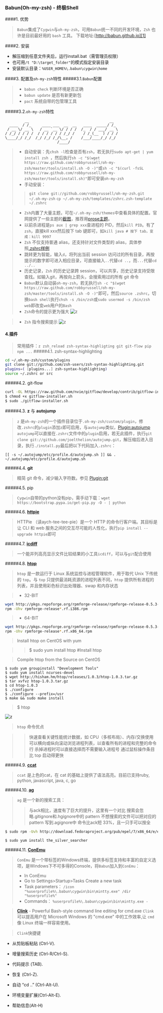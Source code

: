 ### Babun(Oh-my-zsh) - 终极Shell


####1. 优势
>`Babun`集成了`Cygwin`与`oh-my-zsh`，可用`Babun`统一不同的开发环境，`Zsh` 也许是目前最好用的 `bash` 工具。
> 下载地址:[http://babun.github.io][1]

####2. 安装

- 解压缩到任意文件夹后，运行install.bat（需管理员权限）
- 也可用`/t "D:\target_folder"`的模式指定安装目录
- 安装默认目录：`%USER_HOME%\.babun\cygwin\home`

####3. 配置及`oh-my-zsh`特性
#####3.1.`Babun`配置
>- `babun check` 判断环境是否正确
>- `babun update` 是否有新更新包
>- `pact` 系统自带的包管理工具

#####3.2.`oh-my-zsh`特性
```
         __                                     __
  ____  / /_     ____ ___  __  __   ____  _____/ /_
 / __ \/ __ \   / __ `__ \/ / / /  /_  / / ___/ __ \
/ /_/ / / / /  / / / / / / /_/ /    / /_(__  ) / / /
\____/_/ /_/  /_/ /_/ /_/\__, /    /___/____/_/ /_/
                        /____/
```
>- 自动安装：先`chsh -l`检查是否有`zsh`，若无执行`sudo apt-get | yum install zsh `，然后执行`sh -c "$(wget https://raw.github.com/robbyrussell/oh-my-zsh/master/tools/install.sh -O -)"`或`sh -c "$(curl -fsSL https://raw.github.com/robbyrussell/oh-my-zsh/master/tools/install.sh)"`即可安装`oh-my-zsh`
>- 手动安装：
>>`git clone git://github.com/robbyrussell/oh-my-zsh.git ~/.oh-my-zsh`
>>`cp ~/.oh-my-zsh/templates/zshrc.zsh-template ~/.zshrc`

>- `Zsh`内置了大量主题，可在`~/.oh-my-zsh/themes`中查看具体的配置。官网提供了一些主题的[截图][2]，推荐用[prose主题][3]。
>- 以前杀进程是`ps aux | grep xxx`查进程的 PID，然后`kill PID`。有了 `zsh`，直接kill xxx然后按下 tab 键即可，如`kill java # 按下 tab，变成：kill 9997`
>- `Zsh` 不仅支持普通 alias，还支持针对文件类型的 alias，具体参照[.zshrc样例][4]
>- 跳转更为智能，输入`d`，将列出当前 session 访问过的所有目录，再按提示的数字即可进入相应目录，可直接输入`..`代替`cd ..`，而`...`代替`cd ../..`
>- 历史记录，`Zsh` 的历史记录跨 session，可以共享，历史记录支持受限查找。如输入git，再按向上箭头，会搜索用过的所有 git 命令
>- `Babun`默认自动装`oh-my-zsh`，若无执行`sh -c "$(wget https://raw.github.com/robbyrussell/oh-my-zsh/master/tools/install.sh -O -)"`即可，然后`source .zshrc`，切换`bash shell`执行`chsh -s /bin/zsh`或`sudo usermod -s /bin/zsh web`即改变`web`用户的`Bash`
>- `Zsh`命令的提示更为强大
![z](./images/oh-my-zsh-01.png)

>- `Zsh` 指令搜索提示
![z](./images/oh-my-zsh-02.png)



#### 4.插件
> 常用插件：`z zsh_reload zsh-syntax-highligting git git-flow pip npm ...`
#####4.1. zsh-syntax-highlighting
```bash
cd ~/.oh-my-zsh/custom/plugins
git clone git://github.com/zsh-users/zsh-syntax-highlighting.git
plugins=( [plugins...] zsh-syntax-highlighting)
source ~/.zshrc or src
```
#####4.2. git-flow

```bash
curl -OL https://raw.github.com/nvie/gitflow/develop/contrib/gitflow-installer.sh
$ chmod +x gitflow-installer.sh
$ sudo ./gitflow-installer.sh
```
#####4.3. **z** 与 **autojump**
> `z` 是`oh-my-zsh`的一个插件目录位于`.oh-my-zsh/custom/plugin`，修改`.zshrc`的`plugin`添加`z`即可启用，与`autojump`类似，[Plugin:autojump][5]
> `autojump`可以直接在`.zshrc`文件中的`plugin`启用，若无此插件，执行`git clone git://github.com/joelthelion/autojump.git`，解压缩后进入目录，执行`./install.py`最后把以下代码加入`.zshrc`：
```
[[ -s ~/.autojump/etc/profile.d/autojump.sh ]] && . ~/.autojump/etc/profile.d/autojump.sh
```

#####4.4. **git**
>精简 git 命令，减少输入字符数。参见 [Plugin:git][6]

#####4.5. pip
>`Cygwin`自带的python没有pip，需手动下载：`wget https://bootstrap.pypa.io/get-pip.py -O - | python`

#####4.6. [**httpie**][7]
>HTTPie （读aych-tee-tee-pie）是一个 HTTP 的命令行客户端。其目标是让 CLI 和 web 服务之间的交互尽可能的人性化，执行`pip install --upgrade httpie`即可

#####4.7. [**icdiff**][8]
> 一个能并列高亮显示文件比较结果的小工具`icdiff`，可以与`git`配合使用

#####4.8. [**htop**][10]
>  `htop` 是一款运行于 Linux 系统监控与进程管理软件，用于取代 Unix 下传统的 `top`。与 `top` 只提供最消耗资源的进程列表不同，`htop` 提供所有进程的列表，并且使用彩色标识出处理器、swap 和内存状态

>  - 32-BIT
```bash
wget http://pkgs.repoforge.org/rpmforge-release/rpmforge-release-0.5.3-1.el6.rf.i686.rpm
rpm -Uhv rpmforge-release*.rf.i386.rpm
```
>  - 64-BIT
```bash
wget http://pkgs.repoforge.org/rpmforge-release/rpmforge-release-0.5.3-1.el6.rf.x86_64.rpm
rpm -Uhv rpmforge-release*.rf.x86_64.rpm
```

>Install htop on CentOS with yum

>> $  sudo yum install htop #Install htop

>Compile htop from the Source on CentOS

```
$ sudo yum groupinstall "Development Tools"
$ sudo yum install ncurses-devel
$ wget http://hisham.hm/htop/releases/1.0.3/htop-1.0.3.tar.gz
$ tar xvfvz htop-1.0.3.tar.gz
$ cd htop-1.0.3
$ ./configure
$ ./configure --prefix=/usr
$ make && sudo make install
```

>$ htop

![z](./images/oh-my-zsh-03.png)

>`htop` 命令优点

>>快速查看关键性能统计数据，如 CPU（多核布局）、内存/交换使用
>>可以横向或纵向滚动浏览进程列表，以查看所有的进程和完整的命令行
>> 杀掉进程时可以直接选择而不需要输入进程号
>>通过鼠标操作条目
>> 比 top 启动得更快


#####4.9. [**ccat**][11]
>`ccat` 是上色的cat，在 cat 的基础上提供了语法高亮。目前已支持ruby, python, javascript, java, c, go

#####4.10. [**ag**][12]
>`ag` 是一个新的搜索工具：
>>与ack相比，速度有了巨大的提升，这里有一个对比
>> 搜索会忽略.gitignore和.hgignore中的 pattern
>> 不想搜索的文件可以把对应的 pattern 写到.agignore中
>> 命令比ack短 33%，且一只手可以按全
```bash
$ sudo rpm -Uvh http://download.fedoraproject.org/pub/epel/7/x86_64/e/epel-release-7-5.noarch.rpm

$ sudo yum install the_silver_searcher
```

#####4.11. [**ConEmu**][13]
>`ConEmu` 是一个带标签的Windows终端，提供多标签支持和丰富的自定义选项，是Windows下不可多得的Console，将`Babun`加入到`ConEmu`：
>- In ConEmu
>- Go to Settings>Startup>Tasks
> Create a new task
>- Task parameters： `/icon "%userprofile%\.babun\cygwin\bin\mintty.exe" /dir "%userprofile%"`
>- Commands： `%userprofile%\.babun\cygwin\bin\mintty.exe -`

>**[Clink][14]** - Powerful Bash-style command line editing for cmd.exe
>`Clink`可以提高用户在 Microsoft Windows 的 "cmd.exe" 中的工作效率,让 `cmd` 像 Linux 终端一样容易使用。

>`Clink`快捷键
- 从剪贴板粘贴 (Ctrl-V).
- 增量搜索历史 (Ctrl-R/Ctrl-S).
- 代码提示 (TAB).
- 恢复 (Ctrl-Z).
- 自动 “cd ..” (Ctrl-Alt-U).
- 环境变量扩展(Ctrl-Alt-E).
- 帮助信息(Alt-H)



  [1]: http://babun.github.io/
  [2]: https://github.com/robbyrussell/oh-my-zsh/wiki/themes
  [3]: https://github.com/wenzhucjy/my_files/blob/master/oh-my-zsh/prose.zsh-theme
  [4]: https://github.com/wenzhucjy/my_files/blob/master/oh-my-zsh/.zshrc
  [5]: https://github.com/wting/autojump
  [6]: https://github.com/robbyrussell/oh-my-zsh/wiki/Plugin:git
  [7]: https://github.com/jakubroztocil/httpie
  [8]: https://github.com/jeffkaufman/icdiff
  [9]: https://github.com/chrisallenlane/cheat
  [10]: http://hisham.hm/htop/
  [11]: https://github.com/jingweno/ccat
  [12]: https://github.com/ggreer/the_silver_searcher
 [13]: https://conemu.github.io/
 [14]: http://mridgers.github.io/clink/